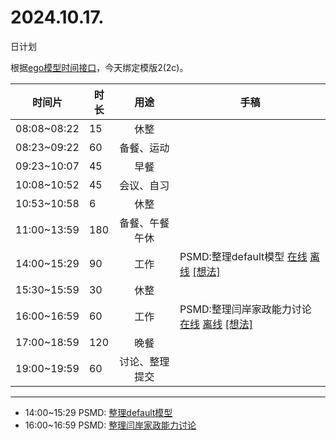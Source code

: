 # 2024.10.17.
日计划

根据[ego模型时间接口](https://gitee.com/hyg/blog/blob/master/timeflow.md)，今天绑定模版2(2c)。

| 时间片 | 时长 | 用途 | 手稿 |
| --- | --- | :---: | --- |
| 08:08~08:22 | 15 | 休整 |  |
| 08:23~09:22 | 60 | 备餐、运动 |  |
| 09:23~10:07 | 45 | 早餐 |  |
| 10:08~10:52 | 45 | 会议、自习 |  |
| 10:53~10:58 | 6 | 休整 |  |
| 11:00~13:59 | 180 | 备餐、午餐午休 |  |
| 14:00~15:29 | 90 | 工作 | PSMD:整理default模型 [在线](http://simp.ly/p/lsBYG9) [离线](../../draft/2024/10/20241017140000.md) <a href="mailto:huangyg@mars22.com?subject=关于2024.10.17.[PSMD:整理default模型]任务&body=日期: 20241017%0D%0A序号: 6%0D%0A手稿:../../draft/2024/10/20241017140000.md%0D%0A---请勿修改邮件主题及以上内容 从下一行开始写您的想法---%0D%0A">[想法]</a> |
| 15:30~15:59 | 30 | 休整 |  |
| 16:00~16:59 | 60 | 工作 | PSMD:整理闫岸家政能力讨论 [在线](http://simp.ly/p/MpcbHD) [离线](../../draft/2024/10/20241017160000.md) <a href="mailto:huangyg@mars22.com?subject=关于2024.10.17.[PSMD:整理闫岸家政能力讨论]任务&body=日期: 20241017%0D%0A序号: 8%0D%0A手稿:../../draft/2024/10/20241017160000.md%0D%0A---请勿修改邮件主题及以上内容 从下一行开始写您的想法---%0D%0A">[想法]</a> |
| 17:00~18:59 | 120 | 晚餐 |  |
| 19:00~19:59 | 60 | 讨论、整理提交 |  |

---

- 14:00~15:29	PSMD: [整理default模型](../../draft/2024/10/20241017.01.md)
- 16:00~16:59	PSMD: [整理闫岸家政能力讨论](../../draft/2024/10/20241017.02.md)
